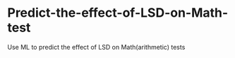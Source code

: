 # Predict-the-effect-of-LSD-on-Math-test
Use ML to predict the effect of LSD on Math(arithmetic) tests

